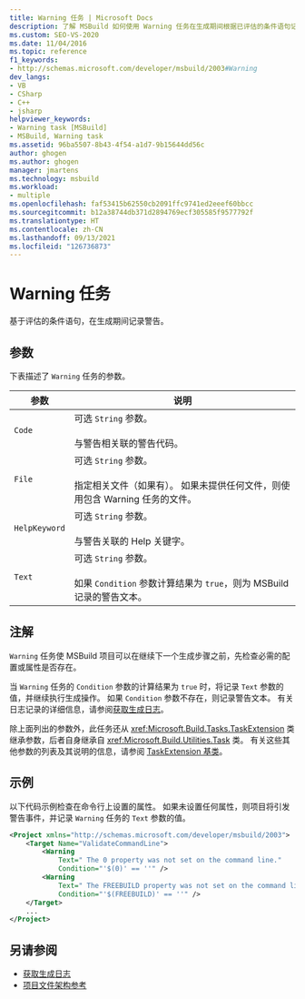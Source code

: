 ```yaml
---
title: Warning 任务 | Microsoft Docs
description: 了解 MSBuild 如何使用 Warning 任务在生成期间根据已评估的条件语句记录警告。
ms.custom: SEO-VS-2020
ms.date: 11/04/2016
ms.topic: reference
f1_keywords:
- http://schemas.microsoft.com/developer/msbuild/2003#Warning
dev_langs:
- VB
- CSharp
- C++
- jsharp
helpviewer_keywords:
- Warning task [MSBuild]
- MSBuild, Warning task
ms.assetid: 96ba5507-8b43-4f54-a1d7-9b15644dd56c
author: ghogen
ms.author: ghogen
manager: jmartens
ms.technology: msbuild
ms.workload:
- multiple
ms.openlocfilehash: faf53415b62550cb2091ffc9741ed2eeef60bbcc
ms.sourcegitcommit: b12a38744db371d2894769ecf305585f9577792f
ms.translationtype: HT
ms.contentlocale: zh-CN
ms.lasthandoff: 09/13/2021
ms.locfileid: "126736873"
---
```

# <a name="warning-task"></a>Warning 任务

基于评估的条件语句，在生成期间记录警告。

## <a name="parameters"></a>参数

 下表描述了 `Warning` 任务的参数。

| 参数 | 说明 |
|---------------| - |
| `Code` | 可选 `String` 参数。<br /><br /> 与警告相关联的警告代码。 |
| `File` | 可选 `String` 参数。<br /><br /> 指定相关文件（如果有）。 如果未提供任何文件，则使用包含 Warning 任务的文件。 |
| `HelpKeyword` | 可选 `String` 参数。<br /><br /> 与警告关联的 Help 关键字。 |
| `Text` | 可选 `String` 参数。<br /><br /> 如果 `Condition` 参数计算结果为 `true`，则为 MSBuild 记录的警告文本。 |

## <a name="remarks"></a>注解

 `Warning` 任务使 MSBuild 项目可以在继续下一个生成步骤之前，先检查必需的配置或属性是否存在。

 当 `Warning` 任务的 `Condition` 参数的计算结果为 `true` 时，将记录 `Text` 参数的值，并继续执行生成操作。 如果 `Condition` 参数不存在，则记录警告文本。 有关日志记录的详细信息，请参阅[获取生成日志](../msbuild/obtaining-build-logs-with-msbuild.md)。

 除上面列出的参数外，此任务还从 <xref:Microsoft.Build.Tasks.TaskExtension> 类继承参数，后者自身继承自 <xref:Microsoft.Build.Utilities.Task> 类。 有关这些其他参数的列表及其说明的信息，请参阅 [TaskExtension 基类](../msbuild/taskextension-base-class.md)。

## <a name="example"></a>示例

 以下代码示例检查在命令行上设置的属性。 如果未设置任何属性，则项目将引发警告事件，并记录 `Warning` 任务的 `Text` 参数的值。

```xml
<Project xmlns="http://schemas.microsoft.com/developer/msbuild/2003">
    <Target Name="ValidateCommandLine">
        <Warning
            Text=" The 0 property was not set on the command line."
            Condition="'$(0)' == ''" />
        <Warning
            Text=" The FREEBUILD property was not set on the command line."
            Condition="'$(FREEBUILD)' == ''" />
    </Target>
    ...
</Project>
```

## <a name="see-also"></a>另请参阅

- [获取生成日志](../msbuild/obtaining-build-logs-with-msbuild.md)
- [项目文件架构参考](../msbuild/msbuild-project-file-schema-reference.md)
